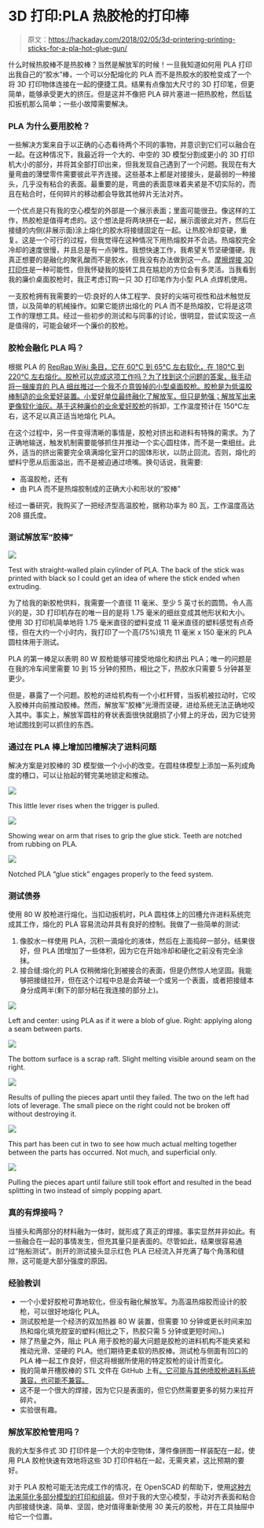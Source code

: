 # 3D 打印:PLA 热胶枪的打印棒

> 原文：<https://hackaday.com/2018/02/05/3d-printering-printing-sticks-for-a-pla-hot-glue-gun/>

什么时候热胶棒不是热胶棒？当然是解放军的时候！一旦我知道如何用 PLA 打印出我自己的“胶水”棒，一个可以分配熔化的 PLA 而不是热胶水的胶枪变成了一个将 3D 打印物体连接在一起的便捷工具。结果有点像加大尺寸的 3D 打印笔，但更简单，能够承受更大的挤压。但是这并不像把 PLA 碎片塞进一把热胶枪，然后猛扣扳机那么简单；一些小故障需要解决。

### PLA 为什么要用胶枪？

一些解决方案来自于以正确的心态看待两个不同的事物，并意识到它们可以融合在一起。在这种情况下，我最近将一个大的、中空的 3D 模型分割成更小的 3D 打印机大小的部分，并将其全部打印出来，但我发现自己遇到了一个问题。我现在有大量弯曲的薄壁零件需要彼此平齐连接。这些基本上都是对接接头，是最弱的一种接头，几乎没有粘合的表面。最重要的是，弯曲的表面意味着夹紧是不切实际的，而且在粘合时，任何碎片的移动都会导致其他碎片无法对齐。

一个优点是只有我的空心模型的外部是一个展示表面；里面可能很丑。像这样的工作，热胶枪是值得考虑的。这个想法是将两块拼在一起，展示面彼此对齐，然后在接缝的内侧(非展示面)涂上熔化的胶水将接缝固定在一起。让热胶冷却变硬，重复。这是一个可行的过程，但我觉得在这种情况下用热熔胶并不合适。热熔胶完全冷却的速度很慢，并且总是有一点弹性。我想快速工作，我希望关节坚硬僵硬。我真正想要的是融化的聚乳酸而不是胶水，但我没有办法做到这一点。[摩擦焊接 3D 打印件](https://hackaday.com/2014/12/30/3d-printing-technique-friction-welding/)是一种可能性，但我怀疑我的旋转工具在尴尬的方位会有多灵活。当我看到我的廉价桌面胶枪时，我正考虑订购一只 3D 打印笔作为小型 PLA 点焊机使用。

一支胶枪拥有我需要的一切:良好的人体工程学、良好的尖端可视性和战术触觉反馈，以及简单的机械操作。如果它能挤出熔化的 PLA 而不是热熔胶，它将是这项工作的理想工具。经过一些初步的测试和与同事的讨论，很明显，尝试实现这一点是值得的，可能会破坏一个廉价的胶枪。

### 胶枪会融化 PLA 吗？

根据 PLA 的 [RepRap Wiki 条目，它在 60°C 到 65°C 左右软化，在 180°C 到 220°C 左右熔化。胶枪可以完成这项工作吗？为了找到这个问题的答案，我手动将一捆废弃的 PLA 细丝推过一个我不介意毁掉的小型桌面胶枪。胶枪是为低温胶棒制造的业余爱好装置。小爱好单位最终融化了解放军，但只是勉强；解放军出来更像软化油灰。基于](http://reprap.org/wiki/PLA)[这种廉价的业余爱好胶枪](https://hackaday.com/2017/11/22/teardown-of-a-cheap-glue-gun/)的拆卸，工作温度预计在 150℃左右，这不足以真正适当地熔化 PLA。

在这个过程中，另一件变得清晰的事情是，胶枪对挤出和进料有特殊的需求。为了正确地输送，触发机制需要能够抓住并推动一个实心圆柱体，而不是一束细丝。此外，适当的挤出需要完全填满熔化室开口的固体形状，以防止回流。否则，熔化的塑料宁愿从后面溢出，而不是被迫通过喷嘴。换句话说，我需要:

*   高温胶枪，还有
*   由 PLA 而不是热熔胶制成的正确大小和形状的“胶棒”

经过一番研究，我购买了一把经济型高温胶枪，据称功率为 80 瓦，工作温度高达 208 摄氏度。

### 测试解放军“胶棒”

![](img/6365a5a2a70b423a11b9b8680f932e93.png)

Test with straight-walled plain cylinder of PLA. The back of the stick was printed with black so I could get an idea of where the stick ended when extruding.

为了给我的新胶枪供料，我需要一个直径 11 毫米、至少 5 英寸长的圆筒。令人高兴的是，3D 打印机存在的唯一目的是将 1.75 毫米的细丝变成其他形状和大小。使用 3D 打印机简单地将 1.75 毫米直径的塑料变成 11 毫米直径的塑料感觉有点奇怪，但在大约一个小时内，我打印了一个高(75%)填充 11 毫米 x 150 毫米的 PLA 圆柱体用于测试。

PLA 的第一棒足以表明 80 W 胶枪能够可接受地熔化和挤出 PLA；唯一的问题是在我的冷车间里需要 10 到 15 分钟的预热，相比之下，热胶水只需要 5 分钟甚至更少。

但是，暴露了一个问题。胶枪的进给机构有一个小杠杆臂，当扳机被拉动时，它咬入胶棒并向前推动胶棒。然而，解放军“胶棒”光滑而坚硬，进给系统无法正确地咬入其中。事实上，解放军圆柱的脊状表面很快就磨损了小臂上的牙齿，因为它徒劳地试图找到可以抓住的东西。

### 通过在 PLA 棒上增加凹槽解决了进料问题

解决方案是对胶棒的 3D 模型做一个小小的改变。在圆柱体模型上添加一系列成角度的槽口，可以让抬起的臂完美地锁定和推动。

[![](img/bc8dd715f3670a29e803f307fc97ea71.png)](https://hackaday.com/2018/02/05/3d-printering-printing-sticks-for-a-pla-hot-glue-gun/makersdate2017-9-23ver6lenskan03actlar02e-ve-2/)

This little lever rises when the trigger is pulled.

[![](img/a58a796370abbedf3a5ba9d941918ea3.png)](https://hackaday.com/2018/02/05/3d-printering-printing-sticks-for-a-pla-hot-glue-gun/makersdate2017-9-23ver6lenskan03actlar02e-ve-3/)

Showing wear on arm that rises to grip the glue stick. Teeth are notched from rubbing on PLA.

[![](img/e8e5a3c60d3a4a7096955daf4216830e.png)](https://hackaday.com/2018/02/05/3d-printering-printing-sticks-for-a-pla-hot-glue-gun/makersdate2017-9-23ver6lenskan03actlar02e-ve-9/)

Notched PLA “glue stick” engages properly to the feed system.

### 测试债券

使用 80 W 胶枪进行熔化，当扣动扳机时，PLA 圆柱体上的凹槽允许进料系统完成其工作，熔化的 PLA 容易流动并具有良好的控制。我做了一些简单的测试:

1.  像胶水一样使用 PLA，沉积一滴熔化的液体，然后在上面捣碎一部分。结果很好，但 PLA 团增加了一些体积，因为它在开始冷却和硬化之前没有完全涂抹。
2.  接合缝:熔化的 PLA 仅稍微熔化到被接合的表面，但是仍然惊人地坚固。我能够把接缝拉开，但在这个过程中总是会弄破一个或另一个表面，或者把接缝本身分成两半(剩下的部分粘在我连接的部分上)。

[![](img/ae0447d79f8632eae5abc229c5c86d16.png)](https://hackaday.com/2018/02/05/3d-printering-printing-sticks-for-a-pla-hot-glue-gun/makersdate2017-9-23ver6lenskan03actlar02e-ve-4/)

Left and center: using PLA as if it were a blob of glue. Right: applying along a seam between parts.

[![](img/6dcdb423a1f5a40001ee35958b6e46e6.png)](https://hackaday.com/2018/02/05/3d-printering-printing-sticks-for-a-pla-hot-glue-gun/makersdate2017-9-23ver6lenskan03actlar02e-ve-5/)

The bottom surface is a scrap raft. Slight melting visible around seam on the right.

[![](img/f63c74b63079110c068336e7e7f2c56a.png)](https://hackaday.com/2018/02/05/3d-printering-printing-sticks-for-a-pla-hot-glue-gun/makersdate2017-9-23ver6lenskan03actlar02e-ve-6/)

Results of pulling the pieces apart until they failed. The two on the left had lots of leverage. The small piece on the right could not be broken off without destroying it.

[![](img/c4436e3b1c9b7c2881977d16df7cf6b1.png)](https://hackaday.com/2018/02/05/3d-printering-printing-sticks-for-a-pla-hot-glue-gun/makersdate2017-9-23ver6lenskan03actlar02e-ve-7/)

This part has been cut in two to see how much actual melting together between the parts has occurred. Not much, and superficial only.

[![](img/77150f9cd2764e4df1e45ef5124ca335.png)](https://hackaday.com/2018/02/05/3d-printering-printing-sticks-for-a-pla-hot-glue-gun/makersdate2017-9-23ver6lenskan03actlar02e-ve-8/)

Pulling the pieces apart until failure still took effort and resulted in the bead splitting in two instead of simply popping apart.

### 真的有焊接吗？

当接头和两部分的材料融为一体时，就形成了真正的焊接。事实显然并非如此。有一些融合在一起的事情发生，但充其量只是表面的。尽管如此，结果很容易通过“拖船测试”。剖开的测试接头显示红色 PLA 已经流入并充满了每个角落和缝隙，这可能是大部分强度的原因。

### 经验教训

*   一个小爱好胶枪可靠地软化，但没有融化解放军。为高温热熔胶而设计的胶枪，可以很好地熔化 PLA。
*   测试胶枪是一个经济的双加热器 80 W 装置，但需要 10 分钟或更长时间来加热和熔化填充腔室的塑料(相比之下，热胶只需 5 分钟或更短时间)。)
*   除了热量之外，阻止 PLA 用于胶枪的最大问题是胶枪的进料机构不能夹紧和推动光滑、坚硬的 PLA。他们期待更柔软的热胶棒。测试枪与侧面有凹口的 PLA 棒一起工作良好，但这将根据所使用的特定胶枪的设计而变化。
*   我的简单开槽胶棒的 STL 文件在 GitHub 上有[。它可能与其他喷胶枪进料系统兼容，也可能不兼容。](https://github.com/DPHAD/PLA-Glue-Stick)
*   这不是一个很大的焊接，因为它只是表面的，但它仍然需要更多的努力来拉开碎片。
*   实验很有趣。

### 解放军胶枪管用吗？

我的大型多件式 3D 打印件是一个大的中空物体，薄件像拼图一样装配在一起，使用 PLA 胶枪快速有效地将这些 3D 打印件粘在一起，无需夹紧，这比预期的要好。

对于 PLA 胶枪可能无法完成工作的情况，在 OpenSCAD 的帮助下，使用[这种方法来简化多部分模型的打印和组装](https://hackaday.com/2017/12/29/3d-printing-without-support-2/)。但对于我的大空心模型，手动对齐表面和粘合内部接缝快速、简单、坚固，绝对值得重新使用 30 美元的胶枪，并在工具抽屉中给它一个位置。